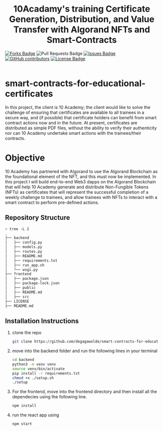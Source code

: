 
<h1 align="center">10Acadamy's training Certificate Generation, Distribution, and Value Transfer with Algorand NFTs and Smart-Contracts</h1>
<div>
<a href="https://github.com/degagawolde/smart-contracts-for-educational-certificates"><img src="https://img.shields.io/github/forks/degagawolde/smart-contracts-for-educational-certificates" alt="Forks Badge"/></a>
<a "https://github.com/degagawolde/smart-contracts-for-educational-certificates/pulls"><img src="https://img.shields.io/github/issues-pr/degagawolde/smart-contracts-for-educational-certificates" alt="Pull Requests Badge"/></a>
<a href="https://github.com/degagawolde/smart-contracts-for-educational-certificates/issues"><img src="https://img.shields.io/github/issues/degagawolde/smart-contracts-for-educational-certificates" alt="Issues Badge"/></a>
<a href="https://github.com/degagawolde/smart-contracts-for-educational-certificates/graphs/contributors"><img alt="GitHub contributors" src="https://img.shields.io/github/contributors/degagawolde/smart-contracts-for-educational-certificates?color=2b9348"></a>
<a href="https://github.com/degagawolde/smart-contracts-for-educational-certificates/blob/main/LICENCE"><img src="https://img.shields.io/github/license/degagawolde/smart-contracts-for-educational-certificates?color=2b9348" alt="License Badge"/></a>
</div>
</br>

# smart-contracts-for-educational-certificates
In this project, the client is 10 Academy; the client would like to solve the challenge of ensuring that certificates are available to all trainees in a secure way, and (if possible) that certificate holders can benefit from smart contract actions now and in the future.  At present, certificates are distributed as simple PDF files, without the ability to verify their authenticity nor can 10 Academy undertake smart actions with the trainees/their contracts.

# Objective
10 Academy has partnered with Algorand to use the Algorand Blockchain as the foundational element of the NFT, and this must now be implemented.  In this project I will build end-to-end Web3 dapps on the Algorand Blockchain that will help 10 Academy generate and distribute Non-Fungible Tokens (NFTs) as certificates that will represent the successful completion of a weekly challenge to trainees, and allow trainees with NFTs to interact with a smart contract to perform pre-defined actions.  



## Repository Structure
```bash
> tree -L 2
.
├── backend
│   ├── config.py
│   ├── models.py
│   ├── routes.py
│   ├── README.md
│   ├── requirements.txt
│   ├── run_app.sh
│   └── wsgi.py
├── frontend
│   ├── package.json
│   ├── package-lock.json
│   ├── public
│   ├── README.md
│   ├── src
├── LICENSE
├── README.md
```

## Installation Instructions

1. clone the repo
   ```bash
   git clone https://github.com/degagawolde/smart-contracts-for-educational-certificates.git
   ```
2. move into the backend folder and run the following lines in your terminal
   ```bash
   cd backend
   python3 -m venv venv
   source venv/bin/activate
   pip install -r requirements.txt
   chmod +x ./setup.sh
   ./setup
   ```
3. For the frontend, move into the frontend directory and then install all the dependecies using the following line.
    ```bash
    npm install
    ```
4. run the react app using
    ```bash
    npm start
    ```